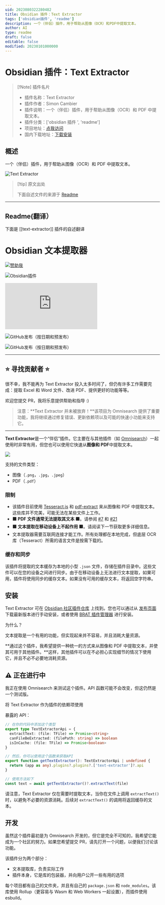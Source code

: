 ```yaml
---
uid: 2023080322280482
title: Obsidian 插件：Text Extractor
tags: ['obsidian插件', 'readme']
description: 一个（伴侣）插件，用于帮助从图像（OCR）和PDF中提取文本。
author: AI
type: readme
draft: false
editable: false
modified: 20230101000000
---
```


# Obsidian 插件：Text Extractor

> [!Note] 插件名片
> - 插件名称：Text Extractor
> - 插件作者：Simon Cambier
> - 插件说明：一个（伴侣）插件，用于帮助从图像（OCR）和 PDF 中提取文本。
> - 插件分类：['obsidian 插件 ', 'readme']
> - 项目地址：[点我访问](https://github.com/scambier/obsidian-text-extractor)
> - 国内下载地址：[下载安装](https://pkmer.cn/products/plugin/pluginMarket/?text-extractor)

## 概述

一个（伴侣）插件，用于帮助从图像（OCR）和 PDF 中提取文本。

![Text Extractor](https://cdn.pkmer.cn/covers/text-extractor.png!pkmer)

> [!tip] 原文出处
>
>下面自述文件的来源于 [Readme](https://ghproxy.net/https://raw.githubusercontent.com/scambier/obsidian-text-extractor/master/README.md)

---

## Readme(翻译）

下面是 [[text-extractor]] 插件的自述翻译

# Obsidian 文本提取器

[![赞助我](https://img.shields.io/badge/%E2%9D%A4%20喜欢这个插件吗%3F-赞助我！-ff69b4)](https://github.com/sponsors/scambier)

![Obsidian插件](https://img.shields.io/endpoint?url=https%3A%2F%2Fscambier.xyz%2Fobsidian-endpoints%2Ftext-extractor.json)

![GitHub发布（按日期和文件）](https://img.shields.io/github/downloads/scambier/obsidian-text-extractor/latest/main.js)

![GitHub发布（按日期和预发布）](https://img.shields.io/github/v/release/scambier/obsidian-text-extractor)

![GitHub发布（按日期和预发布）](https://img.shields.io/github/v/release/scambier/obsidian-text-extractor?include_prereleases&label=BRAT%20beta)

---

## ⭐ 寻找贡献者 ⭐

很不幸，我不能再为 Text Extractor 投入太多时间了，但仍有许多工作需要完成：提取 Excel 和 Word 文件、改进 PDF、提供更好的功能等等。

欢迎您提交 PR，我将乐意提供帮助和指导 :)

> 注意：**Text Extractor 并未被放弃！**该项目为 Omnisearch 提供了重要功能，我将继续通过修复错误、更新依赖项以及可能的快速小功能来支持它。

---

**Text Extractor**是一个“伴侣”插件。它主要在与其他插件（如 [Omnisearch](https://github.com/scambier/obsidian-omnisearch)）一起使用时非常有用，但您也可以使用它快速从**图像和 PDF**中提取文本。

![](https://raw.githubusercontent.com/scambier/obsidian-text-extractor/master/images/context_menu.png)

支持的文件类型：

- 图像（`.png`，`.jpg`，`.jpeg`）
- PDF（`.pdf`）

### 限制

- 该插件目前使用 [Tesseract.js](https://tesseract.projectnaptha.com/) 和 [pdf-extract](https://github.com/jrmuizel/pdf-extract) 来从图像和 PDF 中提取文本。这些库并不完美，可能无法在某些文件上工作。
- **🟥 PDF 文件通常无法提取其文本 🟥**。请参阅 [#7](https://github.com/scambier/obsidian-text-extractor/issues/7) 和 [#21](https://github.com/scambier/obsidian-text-extractor/discussions/21)
- **🟥 文本提取在移动设备上不起作用 🟥**。请阅读下一节获取更多详细信息。
- 文本提取器需要互联网连接才能工作。所有处理都在本地完成，但底层 OCR 库（Tesseract）所需的语言文件是按需下载的。

### 缓存和同步

该插件将提取的文本缓存为本地的小型 `.json` 文件，存储在插件目录中。这些文件可以在您的设备之间进行同步。由于在移动设备上无法进行文本提取，如果可用，插件将使用同步的缓存文本。如果没有可用的缓存文本，将返回空字符串。

## 安装

Text Extractor 可在 [Obsidian 社区插件仓库](https://obsidian.md/plugins?search=Text%20Extractor) 上找到。您也可以通过从 [发布页面](https://github.com/scambier/obsidian-text-extractor/releases) 下载最新版本进行手动安装，或者使用 [BRAT 插件管理器](https://github.com/TfTHacker/obsidian42-brat) 进行安装。

为什么？

文本提取是一个有用的功能，但实现起来并不容易，并且消耗大量资源。

**通过这个插件，我希望提供一种统一的方式来从图像和 PDF 中提取文本，并使其可用于其他插件。**这样，其他插件可以在不必担心实现细节的情况下使用它，并且不必不必要地消耗资源。

## ⚠️ 正在进行中

我正在使用 Omnisearch 来测试这个插件。API 函数可能不会改变，但这仍然是一个测试版。

将 Text Extractor 作为插件的依赖项使用

暴露的 API：

```ts
// 在你的代码中添加这个类型
export type TextExtractorApi = {
  extractText: (file: TFile) => Promise<string>
  canFileBeExtracted: (filePath: string) => boolean
  isInCache: (file: TFile) => Promise<boolean>
}

// 然后，你可以使用这个函数来获取API
export function getTextExtractor(): TextExtractorApi | undefined {
  return (app as any).plugins?.plugins?.['text-extractor']?.api
}

// 使用方法如下
const text = await getTextExtractor()?.extractText(file)
```

请注意，Text Extractor 仅在需要时提取文本，当你在文件上调用 `extractText()` 时，以避免不必要的资源消耗。后续对 `extractText()` 的调用将返回缓存的文本。

## 开发

虽然这个插件最初是为 Omnisearch 开发的，但它是完全不可知的，我希望它能成为一个社区的努力。如果您希望提交 PR，请先打开一个问题，以便我们讨论该功能。

该插件分为两个部分：

- 文本提取库，负责实际工作
- 插件本身，它是库的包装器，并向用户公开一些有用的选项

每个项目都有自己的文件夹，并且有自己的 `package.json` 和 `node_modules`。该库使用 Rollup（更容易与 Wasm 和 Web Workers 一起设置），而插件使用 esbuild。
